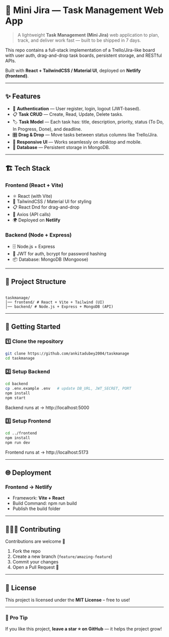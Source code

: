 
# 🧩 Mini Jira — Task Management Web App

> A lightweight **Task Management (Mini Jira)** web application to plan, track, and deliver work
fast — built to be shipped in 7 days.

This repo contains a full-stack implementation of a Trello/Jira-like board with user auth, drag-and-drop task
boards, persistent storage, and RESTful APIs.

Built with **React + TailwindCSS / Material UI**, deployed on **Netlify (frontend)**.  

---

## ✨ Features

- 🔐 **Authentication** — User register, login, logout (JWT-based).
- 📋 **Task CRUD** — Create, Read, Update, Delete tasks.
- 🏷 **Task Model** — Each task has: title, description, priority, status (To Do, In Progress, Done), and deadline.
- 🎛 **Drag & Drop** — Move tasks between status columns like Trello/Jira.
- 📱 **Responsive UI** — Works seamlessly on desktop and mobile.
- 💾 **Database** — Persistent storage in MongoDB. 

---

## 🏗️ Tech Stack  

### **Frontend (React + Vite)**  
- ⚛️ React (with Vite)  
- 🎨 TailwindCSS / Material UI for styling
- 📋 React Dnd for drag-and-drop
- 🔗 Axios (API calls)  
- 🌍 Deployed on **Netlify**  

### **Backend (Node + Express)**  
- 🗄️ Node.js + Express
- 🔐 JWT for auth, bcrypt for password hashing
- 📦 Database: MongoDB (Mongoose)

---

## 📂 Project Structure  

```

taskmanage/
│── frontend/ # React + Vite + Tailwind (UI)
│── backend/ # Node.js + Express + MongoDB (API)

````

---

## 🚀 Getting Started  

### 1️⃣ Clone the repository  
```bash
git clone https://github.com/ankitadubey2004/taskmanage
cd taskmanage
````

### 2️⃣ Setup Backend
```bash
cd backend
cp .env.example .env   # update DB_URL, JWT_SECRET, PORT
npm install
npm start
```
Backend runs at → http://localhost:5000

### 3️⃣ Setup Frontend

```bash
cd ../frontend
npm install
npm run dev
```
Frontend runs at → http://localhost:5173

---

## 🌐 Deployment

### Frontend → Netlify

* Framework: **Vite + React**
* Build Command: npm run build
* Publish the build folder

---

## 🧑‍🤝‍🧑 Contributing

Contributions are welcome 🎉

1. Fork the repo
2. Create a new branch (`feature/amazing-feature`)
3. Commit your changes
4. Open a Pull Request 🚀

---

## 📜 License

This project is licensed under the **MIT License** – free to use!

---

### 🎉 Pro Tip

If you like this project, **leave a star ⭐ on GitHub** — it helps the project grow!

